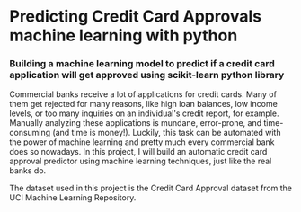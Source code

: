 # Predicting Credit Card Approvals machine learning with python
### Building a machine learning model to predict if a credit card application will get approved using scikit-learn python library

Commercial banks receive a lot of applications for credit cards. Many of them get rejected for many reasons, like high loan balances, low income levels, or too many inquiries on an individual's credit report, for example. Manually analyzing these applications is mundane, error-prone, and time-consuming (and time is money!). Luckily, this task can be automated with the power of machine learning and pretty much every commercial bank does so nowadays. In this project, I will build an automatic credit card approval predictor using machine learning techniques, just like the real banks do.

The dataset used in this project is the Credit Card Approval dataset from the UCI Machine Learning Repository.
